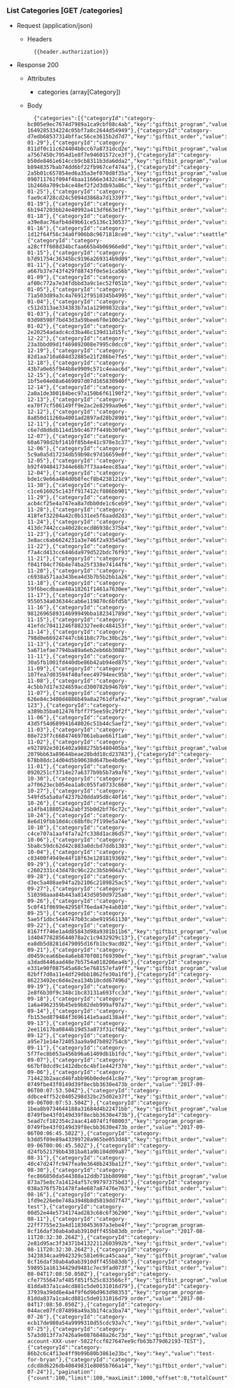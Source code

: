 ### List Categories [GET /categories]
+ Request (application/json)
    + Headers
    
            {{header.authorization}}
    
+ Response 200
    + Attributes
        + categories (array[Category])

    + Body

            {"categories":[{"categoryId":"category-bc005e9ec7674d7989a1ca9cbf08c4ab","key":"giftbit_program","value":"program-1649285334224c05bf7a8c2644d54949"},{"categoryId":"category-d7edb68537314bffac56ce3615b2d7d7","key":"giftbit_order","value":"2018-01-29"},{"categoryId":"category-811df0c11c624404b0cc67a8731dcd2e","key":"giftbit_program","value":"program-a7567450c7954d1e8f7e94601572ce3f"},{"categoryId":"category-b50de8461e614ccb9cb8311b3da6dda2","key":"giftbit_program","value":"program-b8948357bab74dd6bf22fb967cef474a"},{"categoryId":"category-2a5b01c657854ed6a35a3ef070d8f35a","key":"giftbit_program","value":"program-090711761f094f4baa11666e3432c44c"},{"categoryId":"category-1b2460a709cb4ce48ef2f2d3db93a86c","key":"giftbit_order","value":"2018-01-25"},{"categoryId":"category-fae9c4728cd24c5094d3868a7d1339f7","key":"giftbit_order","value":"2018-01-19"},{"categoryId":"category-6b1947203bb24e40992a413df663e1ff","key":"giftbit_order","value":"2018-01-18"},{"categoryId":"category-a39e8ac76afb4d49b61ce5136c130537","key":"giftbit_order","value":"2018-01-16"},{"categoryId":"category-1d12f64f56c34a0f906b8c9671818ce0","key":"city","value":"seattle"},{"categoryId":"category-a28cfff608d34bcfaa665b4b06966e0d","key":"giftbit_order","value":"2018-01-15"},{"categoryId":"category-b7d91754c36345bc9196a269314b9d09","key":"giftbit_order","value":"2018-01-11"},{"categoryId":"category-a667b37e743f429f88743f0e5e1ca56b","key":"giftbit_order","value":"2018-01-09"},{"categoryId":"category-af00c772a7e34fdbbd3a9c1ec52f051b","key":"giftbit_order","value":"2018-01-05"},{"categoryId":"category-71a503d89a3c4a76912f9510345b4995","key":"giftbit_order","value":"2018-01-04"},{"categoryId":"category-c512d313ae334383b7a1a12909832c8a","key":"giftbit_order","value":"2018-01-03"},{"categoryId":"category-03d98598f7bd43d3a59bee6f0e100c2a","key":"giftbit_order","value":"2018-01-02"},{"categoryId":"category-2e20254adadc4cd3ba46c139d11d15fc","key":"giftbit_order","value":"2017-12-22"},{"categoryId":"category-23a3bbd09d1f469892008e7995c0dcc0","key":"giftbit_order","value":"2017-12-19"},{"categoryId":"category-82d1aa710a684d32885e21f286be7fe5","key":"giftbit_order","value":"2017-12-18"},{"categoryId":"category-43b7a0e65f944b8e9909c571c4eaac6d","key":"giftbit_order","value":"2017-12-15"},{"categoryId":"category-1bf5e04e08a6469097d07d165830940f","key":"giftbit_order","value":"2017-12-14"},{"categoryId":"category-2a0a1de300184bec97a150b6f61190f2","key":"giftbit_order","value":"2017-12-13"},{"categoryId":"category-ea70f7cf506149ff9e2ac2e8299aa9e6","key":"giftbit_order","value":"2017-12-12"},{"categoryId":"category-8a850d11260a4001ad2897ad28b28901","key":"giftbit_order","value":"2017-12-11"},{"categoryId":"category-c6e7d8d6db114d1b9c4677f449b30fe0","key":"giftbit_order","value":"2017-12-07"},{"categoryId":"category-60a6798d2bf1410f85b4e41c978e3c37","key":"giftbit_order","value":"2017-12-06"},{"categoryId":"category-5c9a0a5d17234db59b98c97d16659e0f","key":"giftbit_order","value":"2017-12-05"},{"categoryId":"category-b92f4948417344e68b7f73aa4eec85aa","key":"giftbit_order","value":"2017-12-04"},{"categoryId":"category-bde1c9e66a484d0b8fecf8b4238121c9","key":"giftbit_order","value":"2017-11-30"},{"categoryId":"category-c1ce616025c143ff917412cf886bb901","key":"giftbit_order","value":"2017-11-29"},{"categoryId":"category-acb4cf25e4a747ea8a7dbb0de1c6ceb9","key":"giftbit_order","value":"2017-11-28"},{"categoryId":"category-418fef32204a42c0b131ee5f6aadd2d3","key":"giftbit_order","value":"2017-11-24"},{"categoryId":"category-413dc7442cca40d28cecd86938c375b4","key":"giftbit_order","value":"2017-11-23"},{"categoryId":"category-3e8acc6ab6624231a3e746f2a93545ad","key":"giftbit_order","value":"2017-11-22"},{"categoryId":"category-f7a4cd413cc6446da979d522bdc76f93","key":"giftbit_order","value":"2017-11-21"},{"categoryId":"category-f041f04cf76b4e74ba25f338e74144f6","key":"giftbit_order","value":"2017-11-20"},{"categoryId":"category-c6938a571aa343bea4d3b7b5b2bb1a26","key":"giftbit_order","value":"2017-11-18"},{"categoryId":"category-59f6becdbaae48a18261f1461a7630ee","key":"giftbit_order","value":"2017-11-17"},{"categoryId":"category-9550534a036344cab6e119870c6bfd5b","key":"giftbit_order","value":"2017-11-16"},{"categoryId":"category-9812696589314699949bba182341789d","key":"giftbit_order","value":"2017-11-15"},{"categoryId":"category-41efdc70411246f882327ee8c484153f","key":"giftbit_order","value":"2017-11-14"},{"categoryId":"category-798d0e669247447cb61b8c77bc30bc2b","key":"giftbit_order","value":"2017-11-13"},{"categoryId":"category-5a671efae7794ba89a6eb2eb66b30887","key":"giftbit_order","value":"2017-11-11"},{"categoryId":"category-30a5fb1001fd440dbe86b42ab94ed875","key":"giftbit_order","value":"2017-11-09"},{"categoryId":"category-107fea7d03594f40afeec49794eec95b","key":"giftbit_order","value":"2017-11-08"},{"categoryId":"category-4c5bb7d17e324659acd300782b9467b9","key":"giftbit_order","value":"2017-11-07"},{"categoryId":"category-626e84c3400d4886b49a8a2761dfafe2","key":"giftbit_program","value":"program-123"},{"categoryId":"category-a389b35ba012476fbff7f5ee59c29f2f","key":"giftbit_order","value":"2017-11-06"},{"categoryId":"category-43d5f54d689941648026c51b44c5aef2","key":"giftbit_order","value":"2017-11-03"},{"categoryId":"category-08e723f7c668474697061ebae661f1a0","key":"giftbit_order","value":"2017-11-02"},{"categoryId":"category-e927892e3016402a988275b5480405ba","key":"giftbit_program","value":"program-2079bb63a89644beae28bdd18cd23783"},{"categoryId":"category-678b88dc14d04d5b90638d647be4bd6e","key":"giftbit_order","value":"2017-11-01"},{"categoryId":"category-0920251cf3714e27a6377b9b5b7a9af6","key":"giftbit_order","value":"2017-10-30"},{"categoryId":"category-a7f0623ecb054ea1a0c055fa0733c660","key":"giftbit_order","value":"2017-10-27"},{"categoryId":"category-549fd5a5a0af4237b20dda95d8c40f16","key":"giftbit_order","value":"2017-10-26"},{"categoryId":"category-a14fb41880524a2abf35b0d2bf76c72c","key":"giftbit_order","value":"2017-10-24"},{"categoryId":"category-8e6d19fbb10d4cc68bf0c7f199e5a74e","key":"giftbit_order","value":"2017-10-10"},{"categoryId":"category-c4ce707a1aaf4fa7a2fc338d1ac86d57","key":"giftbit_order","value":"2017-10-06"},{"categoryId":"category-5ba8c59dc62d42c883a0dcbd7ddb1303","key":"giftbit_order","value":"2017-10-04"},{"categoryId":"category-c83400f4949e44f18f63e12018193692","key":"giftbit_order","value":"2017-09-29"},{"categoryId":"category-c2602331c43d478c96c22c3b5b904a7c","key":"giftbit_order","value":"2017-09-28"},{"categoryId":"category-d3ec5a408ae94fa2b2106c2189825ac5","key":"giftbit_order","value":"2017-09-27"},{"categoryId":"category-510398aaa84b443a8143d5050d9725a0","key":"giftbit_order","value":"2017-09-26"},{"categoryId":"category-5c0f41f0699e42958f76eda47e4ab010","key":"giftbit_order","value":"2017-09-25"},{"categoryId":"category-5ae5f1dbc5444747b03cabe919561130","key":"giftbit_order","value":"2017-09-22"},{"categoryId":"category-8167ff746e1a4d85843d98a9381b11b6","key":"giftbit_program","value":"program-1d404778285644078a2c1c9432929c13"},{"categoryId":"category-ea8db5d8281d479095d16fb1bc9acd02","key":"giftbit_order","value":"2017-09-21"},{"categoryId":"category-d0459cea66be4a6eb870f081f69390ef","key":"giftbit_program","value":"program-a3dad6446aad48e7b5754a018206ea4b"},{"categoryId":"category-e331e90f087545a68c5e768157efa9ff","key":"giftbit_program","value":"program-02bff7d0a11e4df29dbb1862fe30a1f0"},{"categoryId":"category-86223492ec6d4e2ea134b10cdd67496d","key":"giftbit_order","value":"2017-09-19"},{"categoryId":"category-2e8f6b30f9c348c1bc83131a693fcc3d","key":"giftbit_order","value":"2017-09-18"},{"categoryId":"category-1a6a4962359b45eb9b82deb999af97a7","key":"giftbit_order","value":"2017-09-14"},{"categoryId":"category-fb153ed879484f3696141e5aad138a4f","key":"giftbit_order","value":"2017-09-13"},{"categoryId":"category-2ee11617ba0844b19d53a873f31cf682","key":"giftbit_order","value":"2017-09-12"},{"categoryId":"category-a95e71e14e724053aa9a9d7b892754cb","key":"giftbit_order","value":"2017-09-11"},{"categoryId":"category-5f7fec8b053a456b96a61409db1b1fdc","key":"giftbit_order","value":"2017-09-07"},{"categoryId":"category-667bf8dcd9c1412dbc6c4bf1e442f370","key":"giftbit_order","value":"2017-09-06"},{"categoryId":"category-714423b2aacd46fabb96b0eded41c8e7","key":"program_program-0749fbe43f0149d39f8ecbb3630e473b_order","value":"2017-09-06T00:07:53.504Z"},{"categoryId":"category-ddbce4ff52c0405298d32bc25d02e37f","key":"giftbit_order","value":"2017-09-06T00:07:53.504Z"},{"categoryId":"category-1bea8b9734644188a31684d4b22471bb","key":"giftbit_program","value":"program-0749fbe43f0149d39f8ecbb3630e473b"},{"categoryId":"category-5ead7cf182354c2aac414074f1f08003","key":"program_program-0749fbe43f0149d39f8ecbb3630e473b_order","value":"2017-09-06T00:06:45.502Z"},{"categoryId":"category-b3dd5f09e89a43399720a965be053d48","key":"giftbit_order","value":"2017-09-06T00:06:45.502Z"},{"categoryId":"category-d24fb52179bb4381ba81a9b104d09a87","key":"giftbit_order","value":"2017-08-31"},{"categoryId":"category-40c47d247fc947fea9e3648b243ba12f","key":"giftbit_order","value":"2017-08-30"},{"categoryId":"category-fec866850da544388a12ddb71bb80998","key":"giftbit_program","value":"program-873a75e8c7a14124af57c99797375bd3"},{"categoryId":"category-038a376f57b1478fa4e687a87476e763","key":"giftbit_order","value":"2017-08-16"},{"categoryId":"category-1fd9e226e0e748a3948b8d5019dd7f47","key":"giftbit_order","value":"stats test"},{"categoryId":"category-00d52e44e5734174ad283c68c6f36290","key":"giftbit_order","value":"2017-08-11"},{"categoryId":"category-22ff7755e23a4d11830453697a3ebe4f","key":"program_program-8cf16daf30ab4a0ab3910dff455b83db_order","value":"2017-08-11T20:32:30.264Z"},{"categoryId":"category-2e81d95ac3f34371b41322112603992b","key":"giftbit_order","value":"2017-08-11T20:32:30.264Z"},{"categoryId":"category-3423834caa9942329c581e69ca45caaa","key":"giftbit_program","value":"program-8cf16daf30ab4a0ab3910dff455b83db"},{"categoryId":"category-598951a16134429d9481c7ec9fad073f","key":"giftbit_order","value":"2017-08-04T17:08:50.050Z"},{"categoryId":"category-cfe7755647af485f851f525c833566cf","key":"giftbit_program","value":"program-81dda837a1ca4cd881c5de0131016d79"},{"categoryId":"category-37939a39dd6e4a4f9f6d96d963d98353","key":"program_program-81dda837a1ca4cd881c5de0131016d79_order","value":"2017-08-04T17:08:50.050Z"},{"categoryId":"category-044ace07fc074898a49a3b1f4ca3ba74","key":"giftbit_order","value":"2017-07-26"},{"categoryId":"category-ecb17de980a54a9999310d55cdc93a7c","key":"giftbit_order","value":"2017-07-25"},{"categoryId":"category-57a3d013f7a7426a9e0876848a26c73d","key":"giftbit_program","value":"program-account-XXX-user-5022fccf827647ee9cfb63b779d62193-TEST"},{"categoryId":"category-86b2c6c4f13e4ff9b99b80b3861e23bc","key":"key","value":"test-for-bryan"},{"categoryId":"category-cdcd8d6226db40849831e8005b766a14","key":"giftbit_order","value":"2017-07-24"}],"pagination":{"count":100,"limit":100,"maxLimit":1000,"offset":0,"totalCount":193}}


